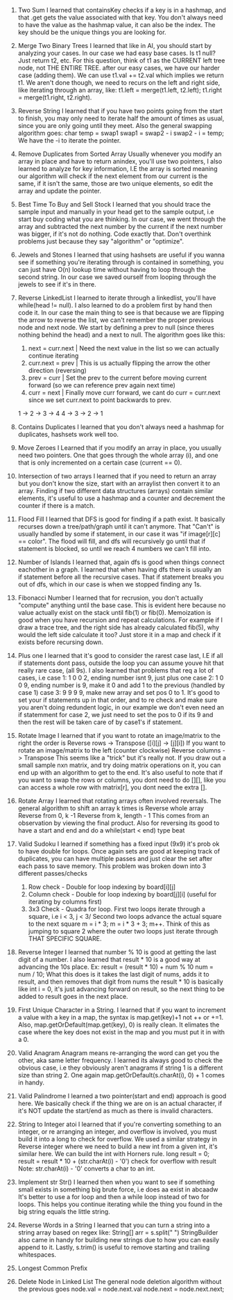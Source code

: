 1.  Two Sum
    I learned that containsKey checks if a key is in a hashmap, and that .get gets the value associated with that key.
    You don't always need to have the value as the hashmap value, it can also be the index. The key should be the unique things you 
    are looking for.
          
2.  Merge Two Binary Trees
    I learned that like in AI, you should start by analyzing your cases. In our case we had easy base cases.
    Is t1 null? Just return t2, etc. For this question, think of t1 as the CURRENT left tree node, not THE ENTIRE TREE.
    after our easy cases, we have our harder case (adding them). We can use t1.val += t2.val which implies we return t1.
    We aren't done though, we need to recurs on the left and right side, like iterating through an array, like:
    t1.left = merge(t1.left, t2.left); t1.right = merge(t1.right, t2.right).
       
3.  Reverse String 
    I learned that if you have two points going from the start to finish, you may only need to iterate half
    the amount of times as usual, since you are only going until they meet. Also the general swapping algorithm goes:
    char temp = swap1
    swap1 = swap2 - i
    swap2 - i = temp; We have the -i to iterate the pointer.
       
4.  Remove Duplicates from Sorted Array
    Usually whenever you modify an array in place and have to return anindex, you'll use two pointers, I also learned to analyze 
    for key information, I.E the array is sorted meaning our algorithm will check if the next element from our current is the same, if it isn't the same,
    those are two unique elements, so edit the array and update the pointer.
        
5.  Best Time To Buy and Sell Stock
    I learned that you should trace the sample input and manually in your head get to the sample output, i.e start buy coding what you are thinking.
    In our case, we went through the array and subtracted the next number by the current if the next number was bigger, if it's not do nothing. Code exactly that.
    Don't overthink problems just because they say "algorithm" or "optimize".
    
6.  Jewels and Stones
    I learned that using hashsets are useful if you wanna see if something you're iterating through is contained in something, you can just have O(n) lookup time without 
    having to loop through the second string. In our case we saved ourself from looping through the jewels to see if it's in there.
            
7. Reverse LinkedList
    I learned to iterate through a linkedlist, you'll have while(head != null). I also learned to do a problem first by hand then code it. In our case the main 
    thing to see is that because we are flipping the arrow to reverse the list, we can't remember the proper previous node and next node. We start by defining a
    prev to null (since theres nothing behind the head) and a next to null. The algorithm goes like this:
    
    1. next = curr.next | Need the next value in the list so we can actually continue iterating
    2. curr.next = prev | This is us actually flipping the arrow the other direction (reversing)
    3. prev = curr      | Set the prev to the current before moving current forward (so we can reference prev again next time)
    4. curr = next      | Finally move curr forward, we cant do curr = curr.next since we set curr.next to point backwards to prev.
    
    1 -> 2 -> 3 -> 4 
    4 -> 3 -> 2 -> 1 

8. Contains Duplicates
    I learned that you don't always need a hashmap for duplicates, hashsets work well too. 
    
9. Move Zeroes
    I Learned that if you modify an array in place, you usually need two pointers. One that goes through the whole array (i), and
    one that is only incremented on a certain case (current == 0). 
    
10. Intersection of two arrays
    I learned that if you need to return an array but you don't know the size, start with an arraylist then convert it to an 
    array. Finding if two different data structures (arrays) contain similar elements, it's useful to use a hashmap and a counter
    and decrement the counter if there is a match. 
   
11. Flood Fill
    I learned that DFS is good for finding if a path exist. It basically recurses down a tree/path/graph until it can't anymore.
    That "Can't" is usually handled by some if statement, in our case it was "if image[r][c] == color". The flood will fill, and
    dfs will recursively go until that if statement is blocked, so until we reach 4 numbers we can't fill into.

12. Number of Islands
    I learned that, again dfs is good when things connect eachother in a graph. I learned that when having dfs
    there is usually an if statement before all the recursive cases. That if statement breaks you out of dfs,
    which in our case is when we stopped finding any 1s.
    
13. Fibonacci Number
    I learned that for recrusion, you don't actually "compute" anything until the base case. This is evident 
    here because no value actually exist on the stack until fib(1) or fib(0). Memoization is good when you 
    have recursion and repeat calculations. For example if I draw a trace tree, and the right side has already
    calculated fib(5), why would the left side calculate it too? Just store it in a map and check if it exists before
    recursing down. 
    
14. Plus one
    I learned that it's good to consider the rarest case last, I.E if all if statements dont pass, outside
    the loop you can assume youve hit that really rare case, (all 9s). I also learned that problems that req
    a lot of cases, i.e 
    case 1: 1 0 0 2, ending number isnt 9, just plus one
    case 2: 1 0 0 9, ending number is 9, make it 0 and add 1 to the previous (handled by case 1)
    case 3: 9 9 9 9, make new array and set pos 0 to 1.
    It's good to set your if statements up in that order, and to re check and make sure you aren't doing redundent
    logic, in our example we don't even need an if statemment for case 2, we just need to set the pos to 0 if its 9
    and then the rest will be taken care of by case1's if statement.
    
15. Rotate Image
    I learned that if you want to rotate an image/matrix to the right the order is
        Reverse rows -> Transpose ([i][j] -> [j][i])
    If you want to rotate an image/matrix to the left (counter clockwise)
        Reverse columns -> Transpose
    This seems like a "trick" but it's really not. If you draw out a small sample nxn matrix, and try doing
    matrix operations on it, you can end up with an algorithm to get to the end.
    It's also useful to note that if you want to swap the rows or columns, you dont need to do [][], like
    you can access a whole row with matrix[r], you dont need the extra [].
    
16. Rotate Array
    I learned that rotating arrays often involved reversals. The general algorithm to shift an array k times is
        Reverse whole array
        Reverse from 0, k -1
        Reverse from k, length - 1
    This comes from an observation by viewing the final product. Also for reversing its good to have a start and
    end and do a while(start < end) type beat
    
17. Valid Sudoku
    I learned if something has a fixed input (9x9) it's prob ok to have double for loops. Once again sets are 
    good at keeping track of duplicates, you can have multiple passes and just clear the set after each pass
    to save memory.
    This problem was broken down into 3 different passes/checks
    1. Row check - Double for loop indexing by board[i][j]
    2. Column check - Double for loop indexing by board[j][i] (useful for iterating by columns first)
    3. 3x3 Check - Quadra for loop.
        First two loops iterate through a square, i.e i < 3, j < 3/
        Second two loops advance the actual square to the next square
            m = i * 3; m = i * 3 + 3; m++. Think of this as jumping to square 2 where the outer two loops just
            iterate through THAT SPECIFIC SQUARE.
            
18. Reverse Integer
    I learned that number % 10 is good at getting the last digit of a number.
    I also learned that result * 10 is a good way at advancing the 10s place.
    Ex: result = (result * 10) + num % 10
        num = num / 10;
    What this does is it takes the last digit of nums, adds it to result, and then removes that digit from nums
    the result * 10 is basically like int i = 0, it's just advancing forward on result, so the next thing to be 
    added to result goes in the next place.
    
19. First Unique Character in a String.
    I learned that if you want to increment a value with a key in a map, the syntax is map.get(key)+1 not
    ++ or +=1. Also, map.getOrDefault(map.get(key), 0) is really clean. It elimates the case where the key
    does not exist in the map and you must put it in with a 0.
    
20. Valid Anagram
    Anagram means re-arranging the word can get you the other, aka same letter frequency.
    I learned its always good to check the obvious case, i.e they obviously aren't anagrams if string 1 is 
    a different size than string 2. One again map.getOrDefault(s.charAt(i), 0) + 1 comes in handy.
    
21. Valid Palindrome
    I learned a two pointer(start and end) approach is good here. We basically check if the thing we are on is
    an actual character, if it's NOT update the start/end as much as there is invalid characters.
    
22. String to Integer atoi
    I learned that if you're converting something to an integer, or re arranging an integer, and overflow is 
    involved, you must build it into a long to check for overflow. We used a similar strategy in Reverse integer
    where we need to build a new int from a given int, it's similar here. We can build the int with Horners rule.
        long result = 0;
        result = result * 10 + (str.charAt(i) - '0')
        check for overflow with result
    Note: str.charAt(i) - '0' converts a char to an int.
    
23. Implement str Str()
    I learned then when you want to see if something small exists in something big brute force, i.e 
    does aa exist in abcaadw
    It's better to use a for loop and then a while loop instead of two for loops. This helps you continue 
    iterating while the thing you found in the big string equals the little string.
    
24. Reverse Words in a String
    I learned that you can turn a string into a string array based on regex like: String[] arr = s.split(" ")
    StringBuilder also came in handy for building new strings due to how you can easily append to it.
    Lastly, s.trim() is useful to remove starting and trailing whitespaces.
    
25. Longest Common Prefix
    

26. Delete Node in Linked List
    The general node deletion algorithm without the previous goes
    node.val = node.next.val
    node.next = node.next.next;
